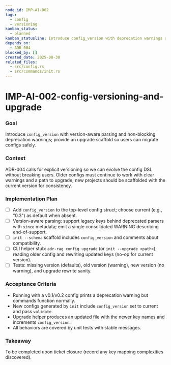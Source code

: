 ```yaml
---
node_id: IMP-AI-002
tags:
  - config
  - versioning
kanban_status:
  - planned
kanban_statusline: Introduce config_version with deprecation warnings and an upgrade helper.
depends_on:
  - ADR-004
blocked_by: []
created_date: 2025-08-30
related_files:
  - src/config.rs
  - src/commands/init.rs
---
```


# IMP-AI-002-config-versioning-and-upgrade

### **Goal**
Introduce `config_version` with version-aware parsing and non-blocking deprecation warnings; provide an upgrade scaffold so users can migrate configs safely.

### **Context**
ADR-004 calls for explicit versioning so we can evolve the config DSL without breaking users. Older configs must continue to work with clear warnings and a path to upgrade; new projects should be scaffolded with the current version for consistency.

### **Implementation Plan**
- [ ] Add `config_version` to the top-level config struct; choose current (e.g., "0.3") as default when absent.
- [ ] Version-aware parsing: support legacy keys behind deprecated parsers with `since` metadata; emit a single consolidated WARNING describing end-of-support.
- [ ] `init --schema` scaffold includes `config_version` and comments about compatibility.
- [ ] CLI helper stub: `adr-rag config upgrade` (or `init --upgrade <path>`), reading older config and rewriting updated keys (no-op for current version).
- [ ] Tests: missing version (defaults), old version (warning), new version (no warning), and upgrade rewrite sanity.

### **Acceptance Criteria**
- Running with a v0.1/v0.2 config prints a deprecation warning but commands function normally.
- New configs generated by `init` include `config_version` set to current and pass `validate`.
- Upgrade helper produces an updated file with the newer key names and increments `config_version`.
- All behaviors are covered by unit tests with stable messages.

### **Takeaway**
To be completed upon ticket closure (record any key mapping complexities discovered).
